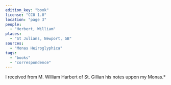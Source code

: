 ```yaml
---
edition_key: "book"
license: "CC0 1.0"
location: "page 3"
people:
  - "Herbert, William"
places:
  - "St Julians, Newport, GB"
sources:
  - "Monas Heiroglyphica"
tags:
  - "books"
  - "correspondence"
---
```

I received from M. William
Harbert of St. Gillian his notes uppon my Monas.*
